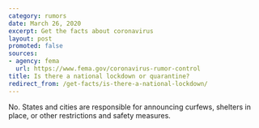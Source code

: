 ```yaml
---
category: rumors
date: March 26, 2020
excerpt: Get the facts about coronavirus
layout: post
promoted: false
sources:
- agency: fema
  url: https://www.fema.gov/coronavirus-rumor-control
title: Is there a national lockdown or quarantine?
redirect_from: /get-facts/is-there-a-national-lockdown/
---
```


No. States and cities are responsible for announcing curfews, shelters in place, or other restrictions and safety measures.